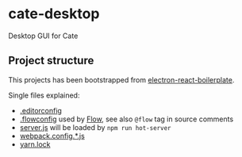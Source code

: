 # cate-desktop
Desktop GUI for Cate


## Project structure

This projects has been bootstrapped from [electron-react-boilerplate](https://github.com/chentsulin/electron-react-boilerplate).

Single files explained:

* [.editorconfig](http://editorconfig.org/)
* [.flowconfig](https://flowtype.org/docs/advanced-configuration.html) used by [Flow](https://flowtype.org/), see also `@flow` tag in source comments
* [server.js](https://webpack.github.io/docs/hot-module-replacement-with-webpack.html) will be loaded by `npm run hot-server`
* [webpack.config.*.js](https://webpack.github.io/docs/configuration.html)
* [yarn.lock](https://yarnpkg.com/en/docs/yarn-lock)

